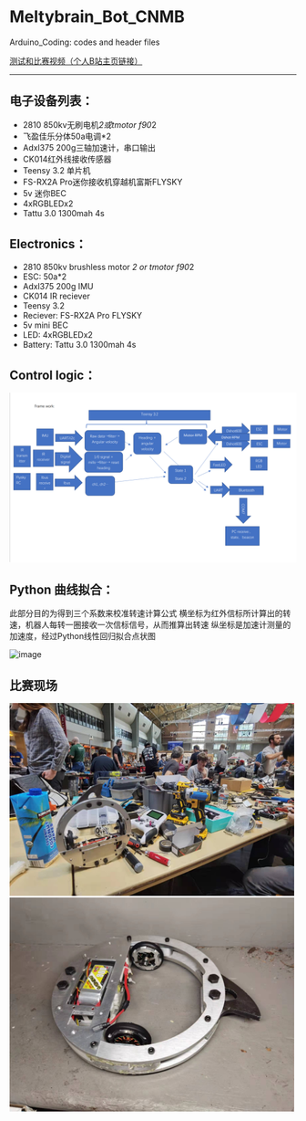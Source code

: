 # Meltybrain_Bot_CNMB
Arduino_Coding: codes and header files

[测试和比赛视频（个人B站主页链接）](https://space.bilibili.com/3836113/video)
*************
## 电子设备列表：
* 2810 850kv无刷电机*2或tmotor f90*2
* 飞盈佳乐分体50a电调*2
* Adxl375 200g三轴加速计，串口输出
* CK014红外线接收传感器
* Teensy 3.2 单片机
* FS-RX2A Pro迷你接收机穿越机富斯FLYSKY
* 5v 迷你BEC
* 4xRGBLEDx2
* Tattu 3.0 1300mah 4s

## Electronics：
* 2810 850kv brushless motor *2 or tmotor f90*2
* ESC: 50a*2
* Adxl375 200g IMU
* CK014 IR reciever
* Teensy 3.2 
* Reciever: FS-RX2A Pro FLYSKY
* 5v mini BEC
* LED: 4xRGBLEDx2
* Battery: Tattu 3.0 1300mah 4s

## Control logic：
<img src="Documentations/map2.PNG" width="800">

## Python 曲线拟合：
此部分目的为得到三个系数来校准转速计算公式
横坐标为红外信标所计算出的转速，机器人每转一圈接收一次信标信号，从而推算出转速
纵坐标是加速计测量的加速度，经过Python线性回归拟合点状图

![image](https://user-images.githubusercontent.com/64048267/183519794-784a3272-f966-4dce-a281-990ac1a16b9b.png)

## 比赛现场
<img src="Documentations/bot1.jpg" width="500">
<img src="Documentations/bot2.jpg" width="500">
